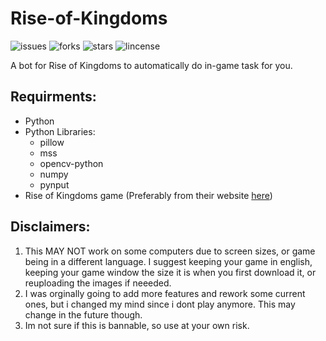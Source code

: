 # Rise-of-Kingdoms

![issues](https://img.shields.io/github/issues/merciful-lol/Rise-of-Kingdoms)
![forks](https://img.shields.io/github/forks/merciful-lol/Rise-of-Kingdoms)
![stars](https://img.shields.io/github/stars/merciful-lol/Rise-of-Kingdoms)
![lincense](https://img.shields.io/github/license/merciful-lol/Rise-of-Kingdoms)

A bot for Rise of Kingdoms to automatically do in-game task for you.

## Requirments:
- Python
- Python Libraries:
  - pillow
  - mss
  - opencv-python
  - numpy
  - pynput
- Rise of Kingdoms game (Preferably from their website [here](https://rok.lilith.com/en))

## Disclaimers:
1. This MAY NOT work on some computers due to screen sizes, or game being in a different language. I suggest keeping your game in english, keeping your game window the size it is when you first download it, or reuploading the images if neeeded.
2. I was orginally going to add more features and rework some current ones, but i changed my mind since i dont play anymore. This may change in the future though.
3. Im not sure if this is bannable, so use at your own risk.
